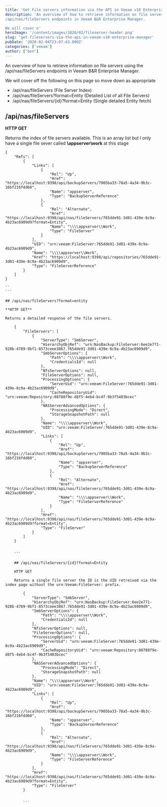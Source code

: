 ```yaml
---
title: 'Get File servers information via the API in Veeam v10 Enterprise Manager' 
description: 'An overview of how to retrieve information on file servers using the
/api/nas/fileServers endpoints in Veeam B&R Enterprise Manager. 

We will cover o'
heroImage: '/content/images/2020/02/fileserver-header.png'
slug: 'get-fileservers-via-the-api-in-veeam-v10-enterprise-manager'
pubDate: '2020-02-04T23:07:43.000Z'
categories: ['veeam']
author: ["ben"]
---
```


An overview of how to retrieve information on file servers using the /api/nas/fileServers endpoints in Veeam B&R Enterprise Manager. 

We will cover off the following on this page so move down as appropriate

- /api/nas/fileServers (File Server Index)
- /api/nas/fileServers?format=Entity (Detailed List of all File Servers)
- /api/nas/fileServers/{id}?format=Entity (Single detailed Entity fetch)

## /api/nas/fileServers

**HTTP GET**

Returns the index of file servers available. This is an array list but I only have a single file sever called **\appserver\work** at this stage

    {
        "Refs": [
            {
                "Links": [
                    {
                        "Rel": "Up",
                        "Href": "https://localhost:9398/api/backupServers/7905ba33-78a5-4a34-9b3c-16bf216fdd68",
                        "Name": "appserver",
                        "Type": "BackupServerReference"
                    },
                    {
                        "Rel": "Alternate",
                        "Href": "https://localhost:9398/api/nas/fileServers/765dde91-3d01-439e-8c9a-4b23ac6909d9?format=Entity",
                        "Name": "\\\\appserver\\Work",
                        "Type": "FileServer"
                    }
                ],
                "UID": "urn:veeam:FileServer:765dde91-3d01-439e-8c9a-4b23ac6909d9",
                "Name": "\\\\appserver\\Work",
                "Href": "https://localhost:9398/api/repositories/765dde91-3d01-439e-8c9a-4b23ac6909d9",
                "Type": "FileServerReference"
            }
        ]
    }
    
    ``
    ```
    
    ## /api/nas/fileServers?format=entity
    
    **HTTP GET**
    
    Returns a detailed response of the file servers.
    
        {
            "FileServers": [
                {
                    "ServerType": "SmbServer",
                    "HierarchyObjRef": "urn:NasBackup:FileServer:6ee2e771-928b-4789-9bf1-8573ceee3867.765dde91-3d01-439e-8c9a-4b23ac6909d9",
                    "SmbServerOptions": {
                        "Path": "\\\\appserver\\Work",
                        "CredentialsId": null
                    },
                    "NfsServerOptions": null,
                    "FileServerOptions": null,
                    "ProcessingOptions": {
                        "ServerUid": "urn:veeam:FileServer:765dde91-3d01-439e-8c9a-4b23ac6909d9",
                        "CacheRepositoryUid": "urn:veeam:Repository:88788f9e-d8f5-4eb4-bc4f-9b3f5403bcec"
                    },
                    "NASServerAdvancedOptions": {
                        "ProcessingMode": "Direct",
                        "StorageSnapshotPath": null
                    },
                    "Name": "\\\\appserver\\Work",
                    "UID": "urn:veeam:FileServer:765dde91-3d01-439e-8c9a-4b23ac6909d9",
                    "Links": [
                        {
                            "Rel": "Up",
                            "Href": "https://localhost:9398/api/backupServers/7905ba33-78a5-4a34-9b3c-16bf216fdd68",
                            "Name": "appserver",
                            "Type": "BackupServerReference"
                        },
                        {
                            "Rel": "Alternate",
                            "Href": "https://localhost:9398/api/nas/fileServers/765dde91-3d01-439e-8c9a-4b23ac6909d9",
                            "Name": "\\\\appserver\\Work",
                            "Type": "FileServerReference"
                        }
                    ],
                    "Href": "https://localhost:9398/api/nas/fileServers/765dde91-3d01-439e-8c9a-4b23ac6909d9?format=Entity",
                    "Type": "FileServer"
                }
            ]
        }
        
        
        ```
        
        ## /api/nas/fileServers/{id}?format=Entity
        
        HTTP GET
        
        Returns a single file server the ID is the UID retreived via the index page without the urn:Veeam:FileServer: prefix.
        
            {
                "ServerType": "SmbServer",
                "HierarchyObjRef": "urn:NasBackup:FileServer:6ee2e771-928b-4789-9bf1-8573ceee3867.765dde91-3d01-439e-8c9a-4b23ac6909d9",
                "SmbServerOptions": {
                    "Path": "\\\\appserver\\Work",
                    "CredentialsId": null
                },
                "NfsServerOptions": null,
                "FileServerOptions": null,
                "ProcessingOptions": {
                    "ServerUid": "urn:veeam:FileServer:765dde91-3d01-439e-8c9a-4b23ac6909d9",
                    "CacheRepositoryUid": "urn:veeam:Repository:88788f9e-d8f5-4eb4-bc4f-9b3f5403bcec"
                },
                "NASServerAdvancedOptions": {
                    "ProcessingMode": "Direct",
                    "StorageSnapshotPath": null
                },
                "Name": "\\\\appserver\\Work",
                "UID": "urn:veeam:FileServer:765dde91-3d01-439e-8c9a-4b23ac6909d9",
                "Links": [
                    {
                        "Rel": "Up",
                        "Href": "https://localhost:9398/api/backupServers/7905ba33-78a5-4a34-9b3c-16bf216fdd68",
                        "Name": "appserver",
                        "Type": "BackupServerReference"
                    },
                    {
                        "Rel": "Alternate",
                        "Href": "https://localhost:9398/api/nas/fileServers/765dde91-3d01-439e-8c9a-4b23ac6909d9",
                        "Name": "\\\\appserver\\Work",
                        "Type": "FileServerReference"
                    }
                ],
                "Href": "https://localhost:9398/api/nas/fileServers/765dde91-3d01-439e-8c9a-4b23ac6909d9?format=Entity",
                "Type": "FileServer"
            }
            
            
            ```
            
        
        
    
    

